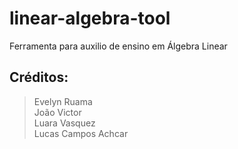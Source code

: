 # linear-algebra-tool
Ferramenta para auxilio de ensino em Álgebra Linear

## Créditos:
> Evelyn Ruama <br />
> João Victor <br />
> Luara Vasquez <br />
> Lucas Campos Achcar <br />
